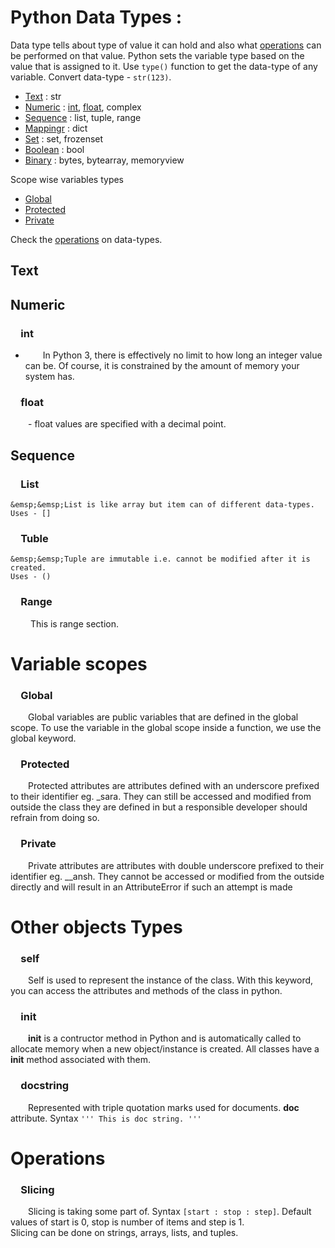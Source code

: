 # Python Data Types :

Data type tells about type of value it can hold and also what [operations](#operations) can be performed on that value.
Python sets the variable type based on the value that is assigned to it.
Use ```type()``` function to get the data-type of any variable.
Convert data-type - ```str(123)```.

- [Text](#text)    : str
- [Numeric](#numeric)    : [int](#int), [float](#float), complex
- [Sequence](#sequence)    : list, tuple, range
- [Mappingr](#mapping)    : dict
- [Set](#set)    : set, frozenset
- [Boolean](#boolean)    : bool
- [Binary](#binary)    : bytes, bytearray, memoryview

Scope wise variables types
- [Global](#global)
- [Protected](#protected)
- [Private](#private)

Check the [operations](#operations) on data-types.

## Text

## Numeric
### &emsp;int
- &emsp;&emsp;In Python 3, there is effectively no limit to how long an integer value can be. Of course, it is constrained by the amount of memory your system has.

### &emsp;float
&emsp;&emsp;- float values are specified with a decimal point.


## Sequence
### &emsp;List
    &emsp;&emsp;List is like array but item can of different data-types.
    Uses - []
    
### &emsp;Tuble
    &emsp;&emsp;Tuple are immutable i.e. cannot be modified after it is created.
    Uses - ()
    
### &emsp;Range
&emsp;&emsp; This is range section.

# Variable scopes
### &emsp;Global
&emsp;&emsp;Global variables are public variables that are defined in the global scope. To use the variable in the global scope inside a function, we use the global keyword.

### &emsp;Protected
&emsp;&emsp;Protected attributes are attributes defined with an underscore prefixed to their identifier eg. \_sara. They can still be accessed and modified from outside the class they are defined in but a responsible developer should refrain from doing so.

### &emsp;Private
&emsp;&emsp;Private attributes are attributes with double underscore prefixed to their identifier eg. \_\_ansh. They cannot be accessed or modified from the outside directly and will result in an AttributeError if such an attempt is made

# Other objects Types

### &emsp;self
&emsp;&emsp;Self is used to represent the instance of the class. With this keyword, you can access the attributes and methods of the class in python.

### &emsp;__init__
&emsp;&emsp;__init__ is a contructor method in Python and is automatically called to allocate memory when a new object/instance is created. All classes have a __init__ method associated with them.

### &emsp;docstring
&emsp;&emsp;Represented with triple quotation marks used for documents. __doc__ attribute.
Syntax ``` ''' This is doc string. '''  ```

# Operations

### &emsp;Slicing
&emsp;&emsp;Slicing is taking some part of. Syntax ``` [start : stop : step] ```. Default values of start is 0, stop is number of items and step is 1.  
Slicing can be done on strings, arrays, lists, and tuples.
